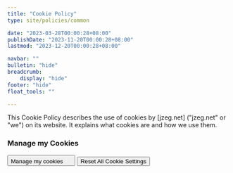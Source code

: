 ```yaml
---
title: "Cookie Policy"
type: site/policies/common

date: "2023-03-28T00:00:28+08:00"
publishDate: "2023-11-20T00:00:28+08:00"
lastmod: "2023-12-20T00:00:28+08:00"

navbar: ""
bulletin: "hide"
breadcrumb:
    display: "hide"
footer: "hide"
float_tools: ""

---
```


<div class="container row row-gap-5">
    <div class="col-md-6">
        <p>This Cookie Policy describes the use of cookies by [jzeg.net] ("jzeg.net" or "we") on its website. It explains what cookies are and how we use them.</p>
    </div>
    <div class="col-md-4 offset-md-1">
        <h3>Manage my Cookies</h3>
        <div class="d-flex flex-column row-gap-4">
            <button class="btn btn-outline-secondary" type="button" onclick="CookieConsent.showPreferences();">Manage my cookies <svg class="bi" width="16" height="16"><use href="#bi-cookie"></use></svg></button>
            <button class="btn btn-outline-secondary" type="button" id="ResetCookieConsent">Reset All Cookie Settings</button>
        </div>
    </div>
</div>